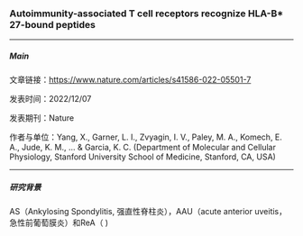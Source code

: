 ### Autoimmunity-associated T cell receptors recognize HLA-B* 27-bound peptides

***

##### Main

文章链接：https://www.nature.com/articles/s41586-022-05501-7

发表时间：2022/12/07

发表期刊：Nature

作者与单位：Yang, X., Garner, L. I., Zvyagin, I. V., Paley, M. A., Komech, E. A., Jude, K. M., ... & Garcia, K. C. (Department of Molecular and Cellular Physiology, Stanford University School of Medicine, Stanford, CA, USA)


***

##### 研究背景

AS（Ankylosing Spondylitis, 强直性脊柱炎），AAU（acute anterior uveitis，急性前葡萄膜炎）和ReA（
)